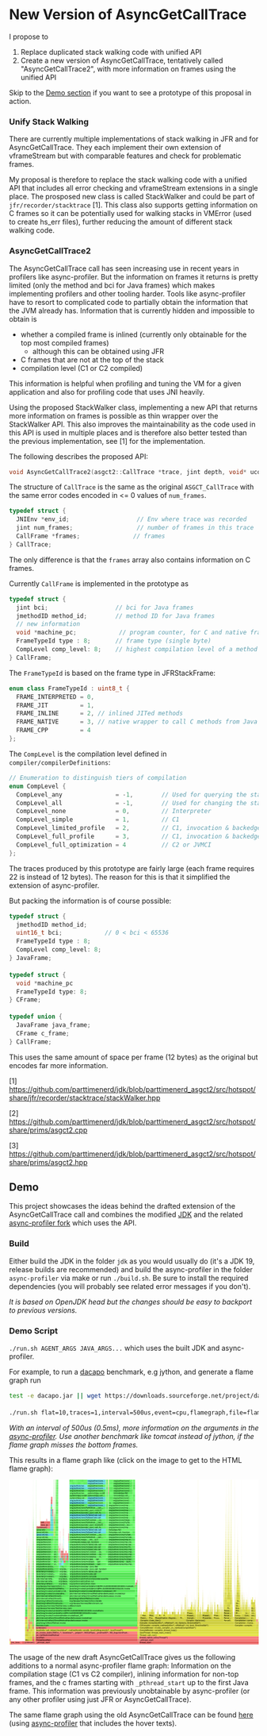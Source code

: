 # New Version of AsyncGetCallTrace

I propose to

1. Replace duplicated stack walking code with unified API
2. Create a new version of AsyncGetCallTrace, tentatively called "AsyncGetCallTrace2", with more information on frames using the unified API

Skip to the [Demo section](#demo) if you want to see a prototype of this proposal in action.

### Unify Stack Walking

There are currently multiple implementations of stack walking in JFR and for AsyncGetCallTrace. 
They each implement their own extension of vframeStream but with comparable features
and check for problematic frames.

My proposal is therefore to replace the stack walking code with a unified API that
includes all error checking and vframeStream extensions in a single place.
The prosposed new class is called StackWalker and could be part of
`jfr/recorder/stacktrace` [1]. 
This class also supports getting information on C frames so it can be potentially
used for walking stacks in VMError (used to create hs_err files), further
reducing the amount of different stack walking code.

### AsyncGetCallTrace2

The AsyncGetCallTrace call has seen increasing use in recent years
in profilers like async-profiler.
But the information on frames it returns is pretty limited 
(only the method and bci for Java frames) which makes implementing
profilers and other tooling harder. Tools like async-profiler
have to resort to complicated code to partially obtain the information
that the JVM already has.
Information that is currently hidden and impossible to obtain is

- whether a compiled frame is inlined (currently only obtainable for the top most compiled frames)
  -  although this can be obtained using JFR 
- C frames that are not at the top of the stack
- compilation level (C1 or C2 compiled)

This information is helpful when profiling and tuning the VM for
a given application and also for profiling code that uses
JNI heavily.

Using the proposed StackWalker class, implementing a new API 
that returns more information on frames is possible 
as thin wrapper over the StackWalker API. 
This also improves the maintainability as the code used
in this API is used in multiple places and is therefore
also better tested than the previous implementation, see 
[1] for the implementation.

The following describes the proposed API:

```cpp
void AsyncGetCallTrace2(asgct2::CallTrace *trace, jint depth, void* ucontext);
```

The structure of `CallTrace` is the same as the original
`ASGCT_CallTrace` with the same error codes encoded in <= 0
values of `num_frames`.

```cpp
typedef struct {
  JNIEnv *env_id;                   // Env where trace was recorded
  jint num_frames;                  // number of frames in this trace
  CallFrame *frames;               // frames
} CallTrace;
```

The only difference is that the `frames` array also contains
information on C frames.

Currently `CallFrame` is implemented in the prototype as

```cpp
typedef struct {
  jint bci;                   // bci for Java frames
  jmethodID method_id;        // method ID for Java frames
  // new information
  void *machine_pc;            // program counter, for C and native frames (frames of native methods)
  FrameTypeId type : 8;       // frame type (single byte)
  CompLevel comp_level: 8;    // highest compilation level of a method related to a Java frame (one byte)
} CallFrame;
```

The `FrameTypeId` is based on the frame type in JFRStackFrame:

```cpp
enum class FrameTypeId : uint8_t {
  FRAME_INTERPRETED = 0, 
  FRAME_JIT         = 1,
  FRAME_INLINE      = 2, // inlined JITed methods
  FRAME_NATIVE      = 3, // native wrapper to call C methods from Java
  FRAME_CPP         = 4
};
```

The `CompLevel` is the compilation level defined in `compiler/compilerDefinitions`:

```cpp
// Enumeration to distinguish tiers of compilation
enum CompLevel {
  CompLevel_any               = -1,        // Used for querying the state
  CompLevel_all               = -1,        // Used for changing the state
  CompLevel_none              = 0,         // Interpreter
  CompLevel_simple            = 1,         // C1
  CompLevel_limited_profile   = 2,         // C1, invocation & backedge counters
  CompLevel_full_profile      = 3,         // C1, invocation & backedge counters + mdo
  CompLevel_full_optimization = 4          // C2 or JVMCI
};
```

The traces produced by this prototype are fairly large
(each frame requires 22 is instead of 12 bytes). The reason
for this is that it simplified the extension of async-profiler.

But packing the information is of course possible:

```cpp
typedef struct {         
  jmethodID method_id;
  uint16_t bci;            // 0 < bci < 65536
  FrameTypeId type : 8;
  CompLevel comp_level: 8;
} JavaFrame;

typedef struct {
  void *machine_pc
  FrameTypeId type: 8;
} CFrame;

typedef union {
  JavaFrame java_frame;
  CFrame c_frame;
} CallFrame;
```

This uses the same amount of space per frame (12 bytes) as the original but encodes far more information.

[1] https://github.com/parttimenerd/jdk/blob/parttimenerd_asgct2/src/hotspot/share/jfr/recorder/stacktrace/stackWalker.hpp

[2] https://github.com/parttimenerd/jdk/blob/parttimenerd_asgct2/src/hotspot/share/prims/asgct2.cpp

[3] https://github.com/parttimenerd/jdk/blob/parttimenerd_asgct2/src/hotspot/share/prims/asgct2.hpp


## Demo

This project showcases the ideas behind the drafted extension of the AsyncGetCallTrace
call and combines the modified [JDK](https://github.com/parttimenerd/jdk/tree/parttimenerd_asgct2)
and the related [async-profiler fork](https://github.com/SAP/async-profiler/tree/parttimenerd_asgct2)
which uses the API.

### Build

Either build the JDK in the folder `jdk` as you would usually do
(it's a JDK 19, release builds are recommended) 
and build the async-profiler in the folder 
`async-profiler` via make or run `./build.sh`.
Be sure to install the required dependencies (you will probably
see related error messages if you don't).

*It is based on OpenJDK head but the changes should be easy to backport to previous versions.*

### Demo Script

`./run.sh AGENT_ARGS JAVA_ARGS...` which uses the built JDK and async-profiler.

For example, to run a [dacapo](https://github.com/dacapobench/dacapobench) benchmark, e.g jython, and generate a flame graph run

```sh
test -e dacapo.jar || wget https://downloads.sourceforge.net/project/dacapobench/9.12-bach-MR1/dacapo-9.12-MR1-bach.jar -O dacapo.jar

./run.sh flat=10,traces=1,interval=500us,event=cpu,flamegraph,file=flame.html -jar dacapo.jar jython
```
*With an interval of 500us (0.5ms), more information on the arguments in the [async-profiler](https://github.com/SAP/async-profiler/tree/parttimenerd_asgct2).
Use another benchmark like tomcat instead of jython, if the flame graph misses the bottom frames.*

This results in a flame graph like (click on the image to get to the HTML flame graph):

[![Crop of the generated flame graph for jython dacapo benchmark](img/jython.png)](https://htmlpreview.github.io/?https://github.com/parttimenerd/asgct2-demo/blob/main/img/jython.html)

The usage of the new draft AsyncGetCallTrace gives us the following additions to a normal
async-profiler flame graph: Information on the compilation stage (C1 vs C2 compiler),
inlining information for non-top frames, and the c frames starting with `_pthread_start`
up to the first Java frame. This information was previously unobtainable by async-profiler
(or any other profiler using just JFR or AsyncGetCallTrace).

The same flame graph using the old AsyncGetCallTrace can be found [here](img/jython_old.png) 
(using [async-profiler](https://github.com/SAP/async-profiler/tree/distinguish_inlined_frames2)
that includes the hover texts).
